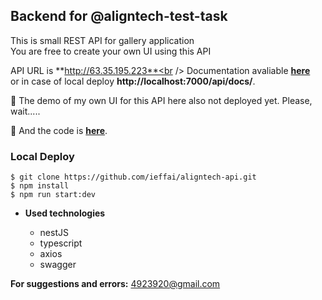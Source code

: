 ## **Backend for @aligntech-test-task**

This is small REST API for gallery application<br />
You are free to create your own UI using this API<br />

API URL is **http://63.35.195.223**<br />
Documentation avaliable <a href="http://63.35.195.223/api/docs/" target="_blank">**here**</a><br />
or in case of local deploy **http://localhost:7000/api/docs/**.<br />

🚀 The demo of my own UI for this API here also not deployed yet. Please, wait.....<br />

🧐 And the code is <a href="https://github.com/ieffai/aligntech" target="_blank">**here**</a>.<br />

### Local Deploy

```
$ git clone https://github.com/ieffai/aligntech-api.git
$ npm install
$ npm run start:dev
```

- **Used technologies**

  - nestJS
  - typescript
  - axios
  - swagger

**For suggestions and errors:**
4923920@gmail.com
